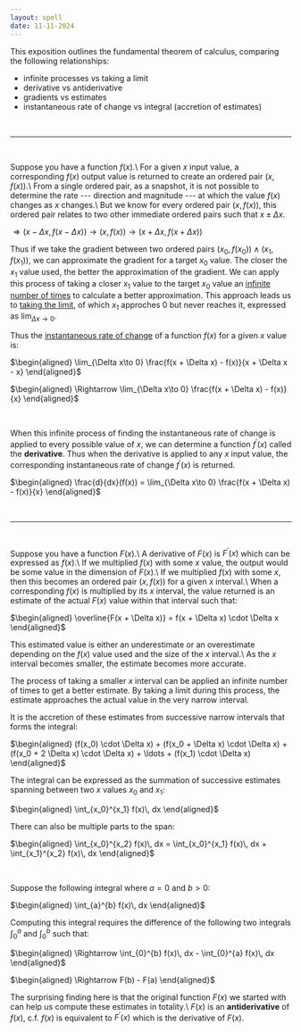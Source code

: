 ```yaml
---
layout: spell
date: 11-11-2024
---
```


This exposition outlines the fundamental theorem of calculus, comparing the following relationships:
- infinite processes vs taking a limit
- derivative vs antiderivative
- gradients vs estimates
- instantaneous rate of change vs integral (accretion of estimates)

<br>

---

<br>

Suppose you have a function $f(x)$.\\
For a given $x$ input value, a corresponding $f(x)$ output value is returned to create an ordered pair $(x, f(x))$.\\
From a single ordered pair, as a snapshot, it is not possible to determine the rate --- direction and magnitude --- at which the value $f(x)$ changes as $x$ changes.\\
But we know for every ordered pair $(x, f(x))$, this ordered pair relates to two other immediate ordered pairs such that $x \pm \Delta x$.

$\Rightarrow (x-\Delta x, f(x-\Delta x)) \rightarrow (x,f(x)) \rightarrow (x+\Delta x, f(x+\Delta x))$

Thus if we take the gradient between two ordered pairs $(x_0, f(x_0)) \wedge (x_1, f(x_1))$, we can approximate the gradient for a target $x_0$ value.  The closer the $x_1$ value used, the better the approximation of the gradient.  We can apply this process of taking a closer $x_1$ value to the target $x_0$ value an <u>infinite number of times</u> to calculate a better approximation.  This approach leads us to <u>taking the limit</u>, of which $x_1$ approches 0 but never reaches it, expressed as $\lim_{\Delta x\to 0}$.

Thus the <u>instantaneous rate of change</u> of a function $f(x)$ for a given $x$ value is:

$\begin{aligned}
\lim_{\Delta x\to 0} \frac{f(x + \Delta x) - f(x)}{x + \Delta x - x}
\end{aligned}$

$\begin{aligned}
\Rightarrow \lim_{\Delta x\to 0} \frac{f(x + \Delta x) - f(x)}{x}
\end{aligned}$

<br>

When this infinite process of finding the instantaneous rate of change is applied to every possible value of $x$, we can determine a function $f^{\prime}(x)$ called the **derivative**.  Thus when the derivative is applied to any $x$ input value, the corresponding instantaneous rate of change $f^{\prime}(x)$ is returned. 

$\begin{aligned}
\frac{d}{dx}(f(x)) = \lim_{\Delta x\to 0} \frac{f(x + \Delta x) - f(x)}{x}
\end{aligned}$

<br>

---

<br>

Suppose you have a function $F(x)$.\\
A derivative of $F(x)$ is $F^{\prime}(x)$ which can be expressed as $f(x)$.\\
If we multiplied $f(x)$ with some $x$ value, the output would be some value in the dimension of $F(x)$.\\
If we multiplied $f(x)$ with some $x$, then this becomes an ordered pair $(x, f(x))$ for a given $x$ interval.\\
When a corresponding $f(x)$ is multiplied by its $x$ interval, the value returned is an estimate of the actual $F(x)$ value within that interval such that:

$\begin{aligned}
\overline{F(x + \Delta x)} = f(x + \Delta x) \cdot \Delta x
\end{aligned}$ 

This estimated value is either an underestimate or an overestimate depending on the $f(x)$ value used and the size of the $x$ interval.\\
As the $x$ interval becomes smaller, the estimate becomes more accurate.

The process of taking a smaller $x$ interval can be applied an infinite number of times to get a better estimate.  By taking a limit during this process, the estimate approaches the actual value in the very narrow interval.

It is the accretion of these estimates from successive narrow intervals that forms the integral:

$\begin{aligned}
(f(x_0) \cdot \Delta x) + (f(x_0 + \Delta x) \cdot \Delta x) + (f(x_0 + 2 \Delta x) \cdot \Delta x) + \ldots + (f(x_1) \cdot \Delta x)
\end{aligned}$ 

The integral can be expressed as the summation of successive estimates spanning between two $x$ values $x_0$ and $x_1$:

$\begin{aligned}
\int_{x_0}^{x_1} f(x)\, dx
\end{aligned}$

There can also be multiple parts to the span:

$\begin{aligned}
\int_{x_0}^{x_2} f(x)\, dx = \int_{x_0}^{x_1} f(x)\, dx + \int_{x_1}^{x_2} f(x)\, dx
\end{aligned}$

<br>

Suppose the following integral where $a = 0$ and $b > 0$:

$\begin{aligned}
\int_{a}^{b} f(x)\, dx
\end{aligned}$

Computing this integral requires the difference of the following two integrals $\int_{0}^{a}$ and $\int_{0}^{b}$ such that:

$\begin{aligned}
\Rightarrow \int_{0}^{b} f(x)\, dx - \int_{0}^{a} f(x)\, dx
\end{aligned}$

$\begin{aligned}
\Rightarrow F(b) - F(a)
\end{aligned}$

The surprising finding here is that the original function $F(x)$ we started with can help us compute these estimates in totality.\\
$F(x)$ is an **antiderivative** of $f(x)$, c.f. $f(x)$ is equivalent to $F^{\prime}(x)$ which is the derivative of $F(x)$.

